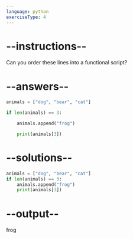 ```yaml
---
language: python
exerciseType: 4
---
```


# --instructions--

Can you order these lines into a functional script?

# --answers--

```python
animals = ["dog", "bear", "cat"]
```

```python
if len(animals) == 3:
```

```python
    animals.append("frog")
```

```python
    print(animals[3])
```

# --solutions--

```python
animals = ["dog", "bear", "cat"]
if len(animals) == 3:
    animals.append("frog")
    print(animals[3])
```

# --output--

frog
